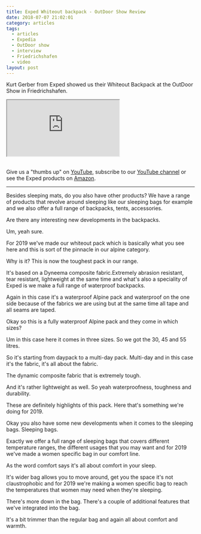 ```yaml
---
title: Exped Whiteout backpack - OutDoor Show Review
date: 2018-07-07 21:02:01
category: articles
tags:
  - articles
  - Expedia
  - OutDoor show
  - interview
  - Friedrichshafen
  - video
layout: post
---
```


Kurt Gerber from Exped showed us their Whiteout Backpack at the OutDoor Show in Friedrichshafen.

<div class="embed-responsive embed-responsive-16by9">
    <iframe class="embed-responsive-item" src="https://www.youtube.com/embed/v777_RcAbVg"></iframe>
</div>
<br>
<!--more-->

Give us a "thumbs up" on <a href="https://www.youtube.com/watch?v=v777_RcAbVg"  target="_blank">YouTube</a>, subscribe to our <a  target="_blank"  href="https://www.youtube.com/channel/UCnO9Q_m9EaOCrHmmQIBVBNw?sub_confirmation=1">YouTube channel</a> or see the Exped products on <a href="https://amzn.to/2MVqijK"  target="_blank">Amazon</a>.

---

Besides sleeping mats, do you also have other products? We have a range of products that revolve around sleeping like our sleeping bags for example and we also offer a full range of backpacks, tents, accessories.

Are there any interesting new developments in the backpacks.

Um, yeah sure.

For 2019 we've made our whiteout pack which is basically what you see here and this is sort of the pinnacle in our alpine category.

Why is it? This is now the toughest pack in our range.

It's based on a Dyneema composite fabric.Extremely abrasion resistant, tear resistant, lightweight at the same time and what's also a speciality of Exped is we make a full range of waterproof backpacks.

Again in this case it's a waterproof Alpine pack and waterproof on the one side because of the fabrics we are using but at the same
time all tape and all seams are taped.

Okay so this is a fully waterproof Alpine pack and they come in which sizes?

Um in this case here it comes in three sizes. So we got the 30, 45 and 55 litres.

So it's starting from daypack to a multi-day pack. Multi-day and in this case it's the fabric, it's all about
the fabric.

The dynamic composite fabric that is extremely tough.

And it's rather lightweight as well. So yeah waterproofness, toughness and durability.

These are definitely highlights of this pack. Here that's something we're doing for 2019.

Okay you also have some new developments when it comes to the sleeping bags. Sleeping bags.

Exactly we offer a full range of sleeping bags that covers different temperature ranges, the different usages
that you may want and for 2019 we've made a women specific bag in our comfort line.

As the word comfort says it's all about comfort in your sleep.

It's wider bag allows you to move around, get you the space it's not claustrophobic and for 2019 we're making a women specific bag to reach the
temperatures that women may need when they're sleeping.

There's more down in the bag. There's a couple of additional features that we've integrated into the bag.

It's a bit trimmer than the regular bag and again all about comfort and warmth.
